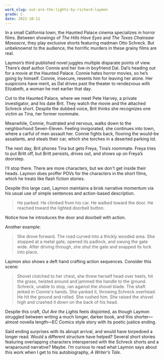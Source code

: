 ```yaml
---
work_slug: out-are-the-lights-by-richard-laymon
grade: C-
date: 2022-10-11
---
```


In a small California town, the Haunted Palace cinema specializes in horror films. Between showings of _The Hills Have Eyes_ and _The Texas Chainsaw Massacre_, they play exclusive shorts featuring madman Otto Schreck. But unbeknownst to the audience, the horrific murders in these grainy films are real.

<!-- end -->

Laymon’s third published novel juggles multiple disparate points of view. There’s deaf author Connie and her live-in boyfriend Dal. Dal’s heading out for a movie at the Haunted Palace. Connie hates horror movies, so he’s going by himself. Connie, insecure, resents him for leaving her alone. Her suspicions have merit, as Dal drives past the theater to rendezvous with Elizabeth, a woman he met earlier that day.

Cut to the Haunted Palace, where we meet Pete Harvey, a private investigator, and his date Brit. They watch the movie and the attached Schreck short. Despite the dubbed voice, Brit thinks she recognizes one victim as Tina, her former roommate.

Meanwhile, Connie, frustrated and nervous, walks down to the neighborhood Seven-Eleven. Feeling invigorated, she continues into town, where a carful of men assault her. Connie fights back, flooring the would-be assailants, and steals their car, which she torches in a deserted parking lot.

The next day, Brit phones Tina but gets Freya, Tina’s roommate. Freya tries to put Britt off, but Britt persists, drives out, and shows up on Freya’s doorstep.

I’ll stop there. There are more characters, but we don't get inside their heads. Laymon does proffer POVs for the characters in the short films, which he treats like flash fiction stories.

Despite this large cast, Laymon maintains a brisk narrative momentum via his usual use of simple sentences and action-based description.

> He parked. He climbed from his car. He walked toward the door. He reached toward the lighted doorbell button.

Notice how he introduces the door and doorbell with action.

Another example:

> She drove forward. The road curved into a thickly wooded area. She stopped at a metal gate, opened its padlock, and swung the gate wide. After driving through, she shut the gate and snapped its lock into place.

Laymon also shows a deft hand crafting action sequences. Consider this scene:

> Shovel clutched to her chest, she threw herself head over heels, hit the grass, twisted around and jammed the handle to the ground. Schreck, unable to stop, ran against the shovel blade. The shaft jerked in Connie's hands. She yanked it, throwing Schreck overhead. He hit the ground and rolled. She rushed him. She raised the shovel high and crashed it down on the back of his head.

Despite this craft, _Out Are the Lights_ feels disjointed, as though Laymon struggled between writing a much longer, darker book, and this shorter—almost novella length—EC Comics style story with its poetic justice ending.

Said ending surprises with its abrupt arrival, and would have torpedoed a longer read. Would a different structure have helped? Several short stories featuring overlapping characters interspersed with the Schreck shorts and a wraparound narrative? Maybe. I’m curious to read what Laymon says about this work when I get to his autobiography, <span data-work-slug="a-writers-tale-by-richard-laymon">_A Writer’s Tale_</span>.
